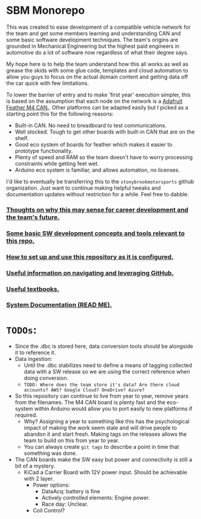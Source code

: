 # SBM Monorepo

This was created to ease development of a compatible vehicle network for the team and get some members learning and understanding CAN and some basic software development techniques. The team's origins are grounded in Mechanical Engineering but the highest paid engineers in automotive do a lot of software now regardless of what their degree says.

My hope here is to help the team understand how this all works as well as grease the skids with some glue code, templates and cloud automation to allow you guys to focus on the actual domain content and getting data off the car quick with few limitations.

To lower the barrier of entry and to make 'first year' execution simpler, this is based on the assumption that each node on the network is a [Adafruit Feather M4 CAN.](https://www.adafruit.com/product/4759). Other platforms can be adapted easily but I picked as a starting point this for the following reasons: 
- Built-in CAN. No need to breadboard to test communications.
- Well stocked. Tough to get other boards with built-in CAN that are on the shelf. 
- Good eco system of boards for feather which makes it easier to prototype functionality.
- Plenty of speed and RAM so the team doesn't have to worry processing constraints while getting feet wet.
- Arduino eco system is familiar, and allows automation, no licenses. 

I'd like to eventually be transferring this to the ```stonybrookmotorsports``` github organization. Just want to continue making helpful tweaks and documentation updates without restriction for a while. Feel free to dabble.

### [Thoughts on why this may sense for career development and the team's future.](docs/vehicle_networks.md)

### [Some basic SW development concepts and tools relevant to this repo.](docs/crash_course.md)

### [How to set up and use this repository as it is configured.](docs/using_this_repo.md)

### [Useful information on navigating and leveraging GitHub.](docs/github_magic.md)

### [Useful textbooks.](https://drive.google.com/drive/u/0/folders/1wXHaC0d-mO1E_1IGiEWTY10UFxmAqdf4)

### [System Documentation (READ ME).](https://drive.google.com/file/d/1v0qhTgioZ07gIDk6WkC1Cv2NLdMiSrMt/view?usp=sharing)


# ```TODOs```:
- Since the .dbc is stored here, data conversion tools should be alongside it to reference it.
- Data ingestion:
    - Until the .dbc stabilizes need to define a means of tagging collected data with a SW release so we are using the correct reference when doing conversion.
    - ```TODO: Where does the team store it's data? Are there cloud accounts? AWS? Google Cloud? OneDrive? Azure?```
- So this repository can continue to live from year to year, remove years from the filenames. The M4 CAN board is plenty fast and the eco-system within Arduino would allow you to port easily to new platforms if required.
    - Why? Assigning a year to something like this has the psychological impact of making the work seem stale and will drive people to abandon it and start fresh. Making tags on the releases allows the team to build on this from year to year.
    - You can always create ```git tags``` to describe a point in time that something was done.
- The CAN boards make the SW easy but power and connectivity is still a bit of a mystery.
    - KiCad a Carrier Board with 12V power input. Should be achievable with 2 layer.
        - Power options:
            - DataAcq: battery is fine
            - Actively controlled elements: Engine power.
            - Race day: Unclear.
        - Coil Control? 